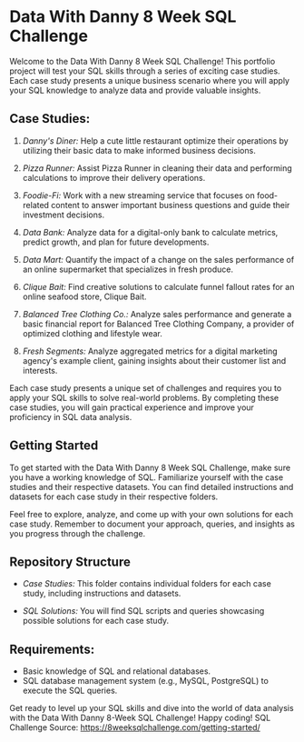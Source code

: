 # Data With Danny 8 Week SQL Challenge

Welcome to the Data With Danny 8 Week SQL Challenge! This portfolio project will test your SQL skills through a series of exciting case studies. Each case study presents a unique business scenario where you will apply your SQL knowledge to analyze data and provide valuable insights.

## Case Studies:

1. *Danny's Diner:* Help a cute little restaurant optimize their operations by utilizing their basic data to make informed business decisions.

2. *Pizza Runner:* Assist Pizza Runner in cleaning their data and performing calculations to improve their delivery operations.

3. *Foodie-Fi:* Work with a new streaming service that focuses on food-related content to answer important business questions and guide their investment decisions.

4. *Data Bank:* Analyze data for a digital-only bank to calculate metrics, predict growth, and plan for future developments.

5. *Data Mart:* Quantify the impact of a change on the sales performance of an online supermarket that specializes in fresh produce.

6. *Clique Bait:* Find creative solutions to calculate funnel fallout rates for an online seafood store, Clique Bait.

7. *Balanced Tree Clothing Co.:* Analyze sales performance and generate a basic financial report for Balanced Tree Clothing Company, a provider of optimized clothing and lifestyle wear.

8. *Fresh Segments:* Analyze aggregated metrics for a digital marketing agency's example client, gaining insights about their customer list and interests.

Each case study presents a unique set of challenges and requires you to apply your SQL skills to solve real-world problems. By completing these case studies, you will gain practical experience and improve your proficiency in SQL data analysis.

## Getting Started

To get started with the Data With Danny 8 Week SQL Challenge, make sure you have a working knowledge of SQL. Familiarize yourself with the case studies and their respective datasets. You can find detailed instructions and datasets for each case study in their respective folders.

Feel free to explore, analyze, and come up with your own solutions for each case study. Remember to document your approach, queries, and insights as you progress through the challenge.

## Repository Structure

- *Case Studies:* This folder contains individual folders for each case study, including instructions and datasets.

- *SQL Solutions:* You will find SQL scripts and queries showcasing possible solutions for each case study.

## Requirements:
- Basic knowledge of SQL and relational databases.
- SQL database management system (e.g., MySQL, PostgreSQL) to execute the SQL queries.

Get ready to level up your SQL skills and dive into the world of data analysis with the Data With Danny 8-Week SQL Challenge! Happy coding!
SQL Challenge Source: https://8weeksqlchallenge.com/getting-started/
